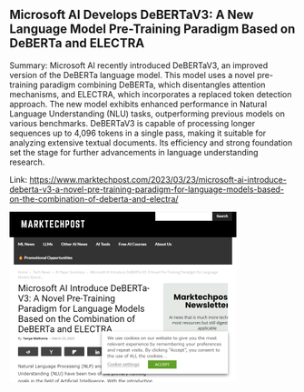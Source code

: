 ## Microsoft AI Develops DeBERTaV3: A New Language Model Pre-Training Paradigm Based on DeBERTa and ELECTRA
Summary: Microsoft AI recently introduced DeBERTaV3, an improved version of the DeBERTa language model. This model uses a novel pre-training paradigm combining DeBERTa, which disentangles attention mechanisms, and ELECTRA, which incorporates a replaced token detection approach. The new model exhibits enhanced performance in Natural Language Understanding (NLU) tasks, outperforming previous models on various benchmarks. DeBERTaV3 is capable of processing longer sequences up to 4,096 tokens in a single pass, making it suitable for analyzing extensive textual documents. Its efficiency and strong foundation set the stage for further advancements in language understanding research.

Link: https://www.marktechpost.com/2023/03/23/microsoft-ai-introduce-deberta-v3-a-novel-pre-training-paradigm-for-language-models-based-on-the-combination-of-deberta-and-electra/

<img src="/img/13b19107-4f76-4f96-9d66-9716ba2936c6.png" width="400" />
<br/><br/>
